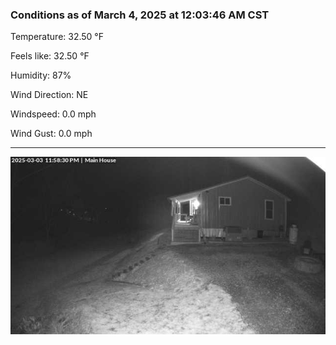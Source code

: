 ### Conditions as of March 4, 2025 at 12:03:46 AM CST 

Temperature: 32.50 &deg;F

Feels like: 32.50 &deg;F

Humidity: 87%

Wind Direction: NE

Windspeed: 0.0 mph

Wind Gust: 0.0 mph

---

<img src="./images/latest.jpeg"/>

